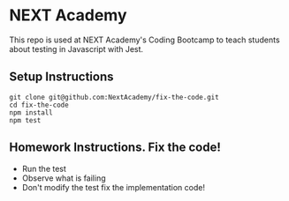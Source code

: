 # NEXT Academy

This repo is used at NEXT Academy's Coding Bootcamp to teach students about testing in Javascript with Jest.

## Setup Instructions

```
git clone git@github.com:NextAcademy/fix-the-code.git
cd fix-the-code
npm install
npm test
```

## Homework Instructions. Fix the code!
- Run the test
- Observe what is failing
- Don't modify the test fix the implementation code!
